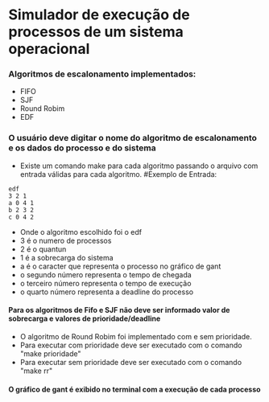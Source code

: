 # Simulador de execução de processos de um sistema operacional

### Algoritmos de escalonamento implementados:
  - FIFO
  - SJF
  - Round Robim
  - EDF

### O usuário deve digitar o nome do algoritmo de escalonamento e os dados do processo e do sistema
  - Existe um comando make para cada algoritmo passando o arquivo com entrada válidas para cada algoritmo.
  #Exemplo de Entrada: 
  ```
  edf
  3 2 1
  a 0 4 1
  b 2 3 2
  c 0 4 2
  ```
  
  - Onde o algoritmo escolhido foi o edf
  - 3 é o numero de processos
  - 2 é o quantun 
  - 1 é a sobrecarga do sistema
  - a é o caracter que representa o processo no gráfico de gant
  - o segundo número representa o tempo de chegada
  - o terceiro número representa o tempo de execução
  - o quarto número representa a deadline do processo
  
  #### Para os algoritmos de Fifo e SJF não deve ser informado valor de sobrecarga e valores de prioridade/deadline
  - O algoritmo de Round Robim foi implementado com e sem prioridade.
  - Para executar com prioridade deve ser executado com o comando "make prioridade"
  - Para executar sem prioridade deve ser executado com o comando "make rr"
 
#### O gráfico de gant é exibido no terminal com a execução de cada processo
  
  
